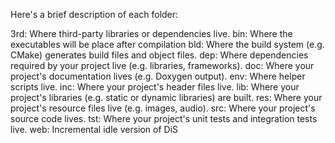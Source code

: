 Here's a brief description of each folder:

3rd: Where third-party libraries or dependencies live.
bin: Where the executables will be place after compilation
bld: Where the build system (e.g. CMake) generates build files and object files.
dep: Where dependencies required by your project live (e.g. libraries, frameworks).
doc: Where your project's documentation lives (e.g. Doxygen output).
env: Where helper scripts live.
inc: Where your project's header files live.
lib: Where your project's libraries (e.g. static or dynamic libraries) are built.
res: Where your project's resource files live (e.g. images, audio).
src: Where your project's source code lives.
tst: Where your project's unit tests and integration tests live.
web: Incremental idle version of DiS